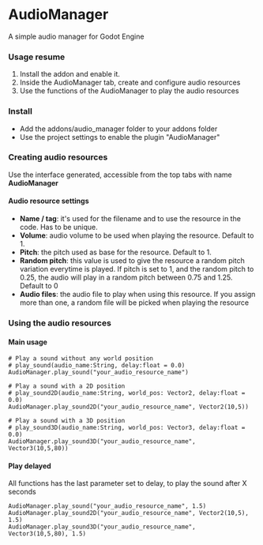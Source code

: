 # AudioManager
 A simple audio manager for Godot Engine

 ### Usage resume
1. Install the addon and enable it.
2. Inside the AudioManager tab, create and configure audio resources
3. Use the functions of the AudioManager to play the audio resources

### Install
- Add the addons/audio_manager folder to your addons folder
- Use the project settings to enable the plugin "AudioManager"

### Creating audio resources
Use the interface generated, accessible from the top tabs with name **AudioManager**

#### Audio resource settings
- **Name / tag**: it's used for the filename and to use the resource in the code. Has to be unique.
- **Volume**: audio volume to be used when playing the resource. Default to 1.
- **Pitch**: the pitch used as base for the resource. Default to 1.
- **Random pitch**: this value is used to give the resource a random pitch variation everytime is played. If pitch is set to 1, and the random pitch to 0.25, the audio will play in a random pitch between 0.75 and 1.25. Default to 0
- **Audio files**: the audio file to play when using this resource. If you assign more than one, a random file will be picked when playing the resource

### Using the audio resources
#### Main usage
```gdscript
# Play a sound without any world position
# play_sound(audio_name:String, delay:float = 0.0)
AudioManager.play_sound("your_audio_resource_name")

# Play a sound with a 2D position
# play_sound2D(audio_name:String, world_pos: Vector2, delay:float = 0.0)
AudioManager.play_sound2D("your_audio_resource_name", Vector2(10,5))

# Play a sound with a 3D position
# play_sound3D(audio_name:String, world_pos: Vector3, delay:float = 0.0)
AudioManager.play_sound3D("your_audio_resource_name", Vector3(10,5,80))
```

#### Play delayed
All functions has the last parameter set to delay, to play the sound after X seconds
```gdscript
AudioManager.play_sound("your_audio_resource_name", 1.5)
AudioManager.play_sound2D("your_audio_resource_name", Vector2(10,5), 1.5)
AudioManager.play_sound3D("your_audio_resource_name", Vector3(10,5,80), 1.5)
```
